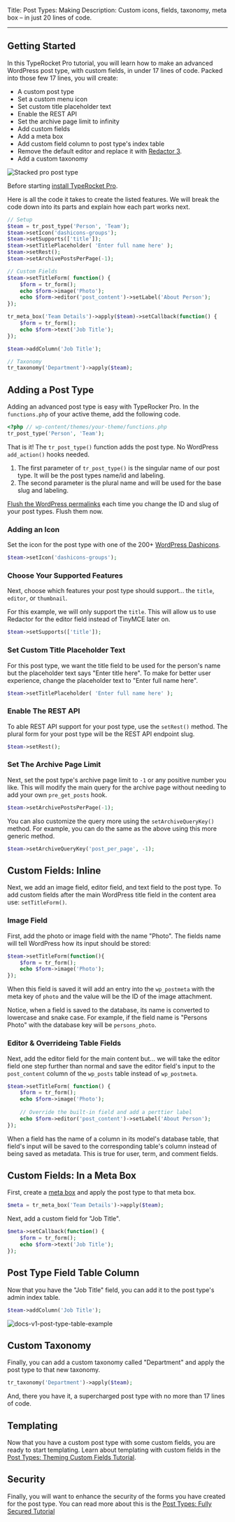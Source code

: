 Title: Post Types: Making
Description: Custom icons, fields, taxonomy, meta box – in just 20 lines of code.

---

## Getting Started

In this TypeRocket Pro tutorial, you will learn how to make an advanced WordPress post type, with custom fields, in under 17 lines of code. Packed into those few 17 lines, you will create:

- A custom post type 
- Set a custom menu icon
- Set custom title placeholder text
- Enable the REST API
- Set the archive page limit to infinity
- Add custom fields
- Add a meta box
- Add custom field column to post type's index table
- Remove the default editor and replace it with [Redactor 3](https://imperavi.com/redactor/).
- Add a custom taxonomy

![Stacked pro post type](https://typerocket.com/wp-content/uploads/2020/01/docs-v1-post-type-example.png)

Before starting [install TypeRocket Pro](https://typerocket.com/docs/v5/plugin-install/).

Here is all the code it takes to create the listed features. We will break the code down into its parts and explain how each part works next.

```php
// Setup
$team = tr_post_type('Person', 'Team');
$team->setIcon('dashicons-groups');
$team->setSupports(['title']);
$team->setTitlePlaceholder( 'Enter full name here' );
$team->setRest();
$team->setArchivePostsPerPage(-1);

// Custom Fields
$team->setTitleForm( function() {
    $form = tr_form();
    echo $form->image('Photo');
    echo $form->editor('post_content')->setLabel('About Person');
});

tr_meta_box('Team Details')->apply($team)->setCallback(function() {
    $form = tr_form();
    echo $form->text('Job Title');
});

$team->addColumn('Job Title');

// Taxonomy
tr_taxonomy('Department')->apply($team);
```

## Adding a Post Type

Adding an advanced post type is easy with TypeRocker Pro. In the `functions.php` of your active theme, add the following code.

```php
<?php // wp-content/themes/your-theme/functions.php
tr_post_type('Person', 'Team');
```

That is it! The `tr_post_type()` function adds the post type. No WordPress `add_action()` hooks needed.

1. The first parameter of `tr_post_type()` is the singular name of our post type.  It will be the post types name/id and labeling.
2. The second parameter is the plural name and will be used for the base slug and labeling.

[Flush the WordPress permalinks](https://typerocket.com/flushing-permalinks-in-wordpress/) each time you change the ID and slug of your post types. Flush them now.

### Adding an Icon

Set the icon for the post type with one of the 200+ [WordPress Dashicons](https://developer.wordpress.org/resource/dashicons/).

```php
$team->setIcon('dashicons-groups');
```

### Choose Your Supported Features

Next, choose which features your post type should support... the `title`, `editor`, or `thumbnail`.

For this example, we will only support the `title`. This will allow us to use Redactor for the editor field instead of TinyMCE later on. 

```php
$team->setSupports(['title']);
```

### Set Custom Title Placeholder Text

For this post type, we want the title field to be used for the person's name but the placeholder text says "Enter title here". To make for better user experience, change the placeholder text to "Enter full name here".

```php
$team->setTitlePlaceholder( 'Enter full name here' );
```

### Enable The REST API

To able REST API support for your post type, use the `setRest()` method. The plural form for your post type will be the REST API endpoint slug. 

```php
$team->setRest();
```

### Set The Archive Page Limit

Next, set the post type's archive page limit to `-1` or any positive number you like. This will modify the main query for the archive page without needing to add your own `pre_get_posts` hook. 

```php
$team->setArchivePostsPerPage(-1);
```

You can also customize the query more using the `setArchiveQueryKey()` method. For example, you can do the same as the above using this more generic method.

```php
$team->setArchiveQueryKey('post_per_page', -1);
```

## Custom Fields: Inline

Next, we add an image field, editor field, and text field to the post type. To add custom fields after the main WordPress title field in the content area use: `setTitleForm()`.

### Image Field

First, add the photo or image field with the name "Photo". The fields name will tell WordPress how its input should be stored:

```php
$team->setTitleForm(function(){
    $form = tr_form();
    echo $form->image('Photo');
});
```

When this field is saved it will add an entry into the `wp_postmeta` with the meta key of `photo` and the value will be the ID of the image attachment. 

Notice, when a field is saved to the database, its name is converted to lowercase and snake case. For example, if the field name is "Persons Photo" with the database key will be `persons_photo`.

### Editor & Overrideing Table Fields

Next, add the editor field for the main content but... we will take the editor field one step further than normal and save the editor field's input to the `post_content` column of the `wp_posts` table instead of `wp_postmeta`.

```php
$team->setTitleForm( function() {
    $form = tr_form();
    echo $form->image('Photo');
   
    // Override the built-in field and add a perttier label
    echo $form->editor('post_content')->setLabel('About Person');
});
```

When a field has the name of a column in its model's database table, that field's input will be saved to the corresponding table's column instead of being saved as metadata. This is true for user, term, and comment fields.

## Custom Fields: In a Meta Box

First, create a [meta box](https://typerocket.com/docs/v5/meta-boxes/) and apply the post type to that meta box.

```php
$meta = tr_meta_box('Team Details')->apply($team);
```

Next, add a custom field for "Job Title".

```php
$meta->setCallback(function() {
    $form = tr_form();
    echo $form->text('Job Title');
});
```

## Post Type Field Table Column

Now that you have the "Job Title" field, you can add it to the post type's admin index table.

```php
$team->addColumn('Job Title');
```

![docs-v1-post-type-table-example](https://typerocket.com/wp-content/uploads/2020/01/docs-v1-post-type-table-example.png)

## Custom Taxonomy

Finally, you can add a custom taxonomy called "Department" and apply the post type to that new taxonomy.

```php
tr_taxonomy('Department')->apply($team);
```

And, there you have it, a supercharged post type with no more than 17 lines of code.

## Templating

Now that you have a custom post type with some custom fields, you are ready to start templating. Learn about templating with custom fields in the [Post Types: Theming Custom Fields Tutorial](/docs/v5/post-types-theming/).

## Security

Finally, you will want to enhance the security of the forms you have created for the post type. You can read more about this is the [Post Types: Fully Secured Tutorial](/docs/v5/post-types-securing/) 